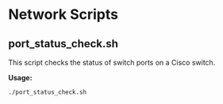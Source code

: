 # Network Scripts

## port_status_check.sh

This script checks the status of switch ports on a Cisco switch.

**Usage:**

```bash
./port_status_check.sh
